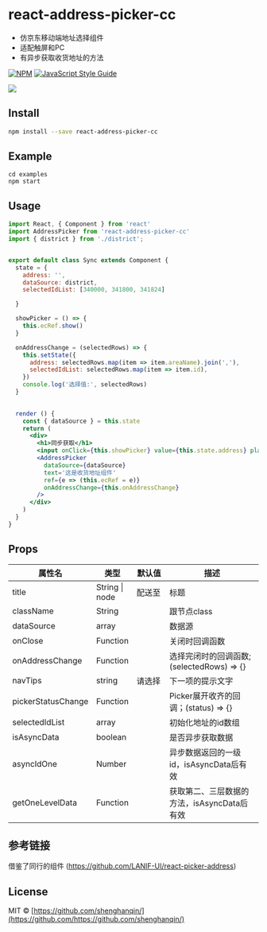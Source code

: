 # react-address-picker-cc

*  仿京东移动端地址选择组件
*  适配触屏和PC
*  有异步获取收货地址的方法


[![NPM](https://img.shields.io/npm/v/react-address-picker-cc.svg)](https://www.npmjs.com/package/react-address-picker-cc) [![JavaScript Style Guide](https://img.shields.io/badge/code_style-standard-brightgreen.svg)](https://standardjs.com)


![](https://ucarecdn.com/5f70fb25-ad96-4531-a91d-f6c879abfe0b/reactaddresspicker.gif)

## Install

```bash
npm install --save react-address-picker-cc
```

## Example

```
cd examples
npm start
```

## Usage

```jsx
import React, { Component } from 'react'
import AddressPicker from 'react-address-picker-cc'
import { district } from './district';


export default class Sync extends Component {
  state = {
    address: '',
    dataSource: district,
    selectedIdList: [340000, 341800, 341824]

  }

  showPicker = () => {
    this.ecRef.show()
  }

  onAddressChange = (selectedRows) => {
    this.setState({
      address: selectedRows.map(item => item.areaName).join(','),
      selectedIdList: selectedRows.map(item => item.id),
    })
    console.log('选择值:', selectedRows)
  }

  
  render () {
    const { dataSource } = this.state
    return (
      <div>
        <h1>同步获取</h1>
        <input onClick={this.showPicker} value={this.state.address} placeholder="请选择地区" readOnly style={{ width: '100%' }} />
        <AddressPicker 
          dataSource={dataSource}
          text='这是收货地址组件'
          ref={e => (this.ecRef = e)}
          onAddressChange={this.onAddressChange}
        />
      </div>
    )
  }
}
```

## Props
<table class="table table-bordered table-striped">
    <thead>
      <tr>
        <th style="width: 100px;">属性名</th>
        <th style="width: 50px;">类型</th>
        <th style="width: 50px;">默认值</th>
        <th>描述</th>
      </tr>
    </thead>
    <tbody>
      <tr>
        <td>title</td>
        <td>String | node</td>
        <td>配送至</td>
        <td>标题</td>
      </tr>
      <tr>
        <td>className</td>
        <td>String</td>
        <td></td>
        <td>跟节点class</td>
      </tr>
      <tr>
        <td>dataSource</td>
        <td>array</td>
        <td></td>
        <td>数据源</td>
      </tr>
      <tr>
        <td>onClose</td>
        <td>Function</td>
        <td></td>
        <td>关闭时回调函数</td>
      </tr>
      <tr>
        <td>onAddressChange</td>
        <td>Function</td>
        <td></td>
        <td>选择完闭时的回调函数; (selectedRows) => {}</td>
      </tr>
      <tr>
        <td>navTips</td>
        <td>string</td>
        <td>请选择</td>
        <td>下一项的提示文字</td>
      </tr>
      <tr>
        <td>pickerStatusChange</td>
        <td>Function</td>
        <td></td>
        <td>Picker展开收齐的回调；(status) => {}</td>
      </tr>
      <tr>
        <td>selectedIdList</td>
        <td>array</td>
        <td></td>
        <td>初始化地址的id数组</td>
      </tr>
      <tr>
        <td>isAsyncData</td>
        <td>boolean</td>
        <td></td>
        <td>是否异步获取数据</td>
      </tr>
      <tr>
        <td>asyncIdOne</td>
        <td>Number</td>
        <td></td>
        <td>异步数据返回的一级id，isAsyncData后有效</td>
      </tr>
      <tr>
        <td>getOneLevelData</td>
        <td>Function</td>
        <td></td>
        <td>获取第二、三层数据的方法，isAsyncData后有效</td>
      </tr>
    </tbody>
</table>

## 参考链接

借鉴了同行的组件 (https://github.com/LANIF-UI/react-picker-address)

## License

MIT © [https://github.com/shenghanqin/](https://github.com/https://github.com/shenghanqin/)
